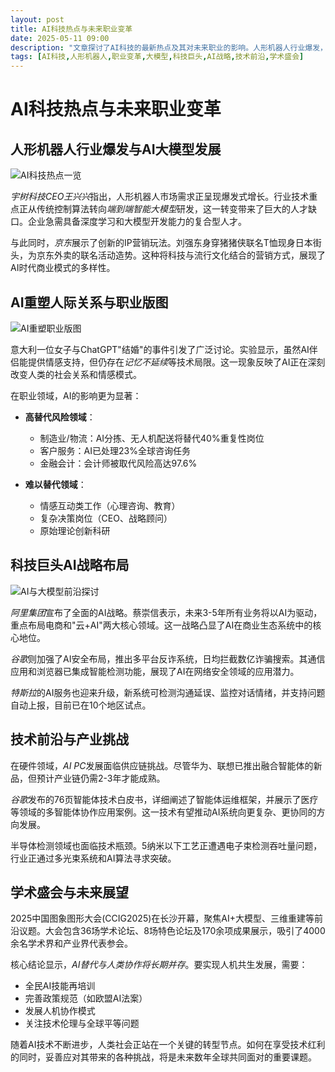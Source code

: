 ```yaml
---
layout: post
title: AI科技热点与未来职业变革
date: 2025-05-11 09:00
description: "文章探讨了AI科技的最新热点及其对未来职业的影响。人形机器人行业爆发，技术重点转向端到端智能大模型研发，带来巨大人才缺口。AI正重塑人际关系和职业版图，高替代风险领域包括制造业、客户服务和金融会计，而情感互动类工作和复杂决策岗位则难以替代。科技巨头如阿里、谷歌和特斯拉纷纷布局AI战略，推动AI在商业、网络安全和通信等领域的应用。技术前沿面临供应链挑战和硬件瓶颈，学术盛会如CCIG2025聚焦AI+大模型等议题。未来需要全民AI技能再培训、完善政策规范和发展人机协作模式，以应对AI带来的挑战。"
tags: [AI科技,人形机器人,职业变革,大模型,科技巨头,AI战略,技术前沿,学术盛会]
---
```


# AI科技热点与未来职业变革

## 人形机器人行业爆发与AI大模型发展

![AI科技热点一览](https://s.coze.cn/t/_U6tDw9FU-0/ "AI科技热点一览")

*宇树科技CEO王兴兴*指出，人形机器人市场需求正呈现爆发式增长。行业技术重点正从传统控制算法转向*端到端智能大模型*研发，这一转变带来了巨大的人才缺口。企业急需具备深度学习和大模型开发能力的复合型人才。

与此同时，*京东*展示了创新的IP营销玩法。刘强东身穿猪猪侠联名T恤现身日本街头，为京东外卖的联名活动造势。这种将科技与流行文化结合的营销方式，展现了AI时代商业模式的多样性。

## AI重塑人际关系与职业版图

![AI重塑职业版图](https://s.coze.cn/t/Gc7akY9cFUg/ "AI重塑职业版图")

意大利一位女子与ChatGPT"结婚"的事件引发了广泛讨论。实验显示，虽然AI伴侣能提供情感支持，但仍存在*记忆不延续*等技术局限。这一现象反映了AI正在深刻改变人类的社会关系和情感模式。

在职业领域，AI的影响更为显著：

- **高替代风险领域**：
  - 制造业/物流：AI分拣、无人机配送将替代40%重复性岗位
  - 客户服务：AI已处理23%全球咨询任务
  - 金融会计：会计师被取代风险高达97.6%

- **难以替代领域**：
  - 情感互动类工作（心理咨询、教育）
  - 复杂决策岗位（CEO、战略顾问）
  - 原始理论创新科研

## 科技巨头AI战略布局

![AI与大模型前沿探讨](https://s.coze.cn/t/oUQQ_FGGU_A/ "AI与大模型前沿探讨")

*阿里集团*宣布了全面的AI战略。蔡崇信表示，未来3-5年所有业务将以AI为驱动，重点布局电商和"云+AI"两大核心领域。这一战略凸显了AI在商业生态系统中的核心地位。

*谷歌*则加强了AI安全布局，推出多平台反诈系统，日均拦截数亿诈骗搜索。其通信应用和浏览器已集成智能检测功能，展现了AI在网络安全领域的应用潜力。

*特斯拉*的AI服务也迎来升级，新系统可检测沟通延误、监控对话情绪，并支持问题自动上报，目前已在10个地区试点。

## 技术前沿与产业挑战

在硬件领域，*AI PC*发展面临供应链挑战。尽管华为、联想已推出融合智能体的新品，但预计产业链仍需2-3年才能成熟。

*谷歌*发布的76页智能体技术白皮书，详细阐述了智能体运维框架，并展示了医疗等领域的多智能体协作应用案例。这一技术有望推动AI系统向更复杂、更协同的方向发展。

半导体检测领域也面临技术瓶颈。5纳米以下工艺正遭遇电子束检测吞吐量问题，行业正通过多光束系统和AI算法寻求突破。

## 学术盛会与未来展望

2025中国图象图形大会(CCIG2025)在长沙开幕，聚焦AI+大模型、三维重建等前沿议题。大会包含36场学术论坛、8场特色论坛及170余项成果展示，吸引了4000余名学术界和产业界代表参会。

核心结论显示，*AI替代与人类协作将长期并存*。要实现人机共生发展，需要：
- 全民AI技能再培训
- 完善政策规范（如欧盟AI法案）
- 发展人机协作模式
- 关注技术伦理与全球平等问题

随着AI技术不断进步，人类社会正站在一个关键的转型节点。如何在享受技术红利的同时，妥善应对其带来的各种挑战，将是未来数年全球共同面对的重要课题。

